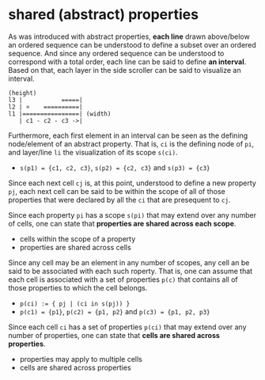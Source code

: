 
<!-- ======================================================================= -->
# shared (abstract) properties

As was introduced with abstract properties, **each line** drawn above/below an
ordered sequence can be understood to define a subset over an ordered sequence.
And since any ordered sequence can be understood to correspond with a total
order, each line can be said to define **an interval**. Based on that, each
layer in the side scroller can be said to visualize an interval.

```
(height)
l3 |           =====|
l2 | ¤    ==========|
l1 |================| (width)
   | c1 - c2 - c3 ->|
```

Furthermore, each first element in an interval can be seen as the defining
node/element of an abstract property. That is, `ci` is the defining node of
`pi`, and layer/line `li` the visualization of its scope `s(ci)`.

* `s(p1) = {c1, c2, c3}`, `s(p2) = {c2, c3}` and `s(p3) = {c3}`

Since each next cell `cj` is, at this point, understood to define a new
property `pj`, each next cell can be said to be within the scope of all
of those properties that were declared by all the `ci` that are presequent
to `cj`.

Since each property `pi` has a scope `s(pi)` that may extend over any number
of cells, one can state that **properties are shared across each scope**.

* cells within the scope of a property
* properties are shared across cells

Since any cell may be an element in any number of scopes, any cell an be said
to be associated with each such roperty. That is, one can assume that each
cell is associated with a set of properties `p(c)` that contains all of those
properties to which the cell belongs.

* `p(ci) := { pj | (ci in s(pj)) }`
* `p(c1) = {p1}`, `p(c2) = {p1, p2}` and `p(c3) = {p1, p2, p3}`

Since each cell `ci` has a set of properties `p(ci)` that may extend over any
number of properties, one can state that **cells are shared across properties**.

* properties may apply to multiple cells
* cells are shared across properties
